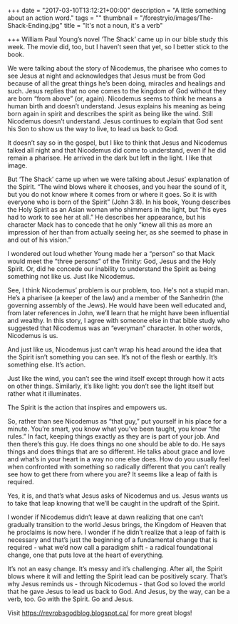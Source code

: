 +++
date = "2017-03-10T13:12:21+00:00"
description = "A little something about an action word."
tags = ""
thumbnail = "/forestryio/images/The-Shack-Ending.jpg"
title = "It's not a noun, it's a verb"

+++
William Paul Young’s novel ‘The Shack’ came up in our bible study this week. The movie did, too, but I haven’t seen that yet, so I better stick to the book.

We were talking about the story of Nicodemus, the pharisee who comes to see Jesus at night and acknowledges that Jesus must be from God because of all the great things he’s been doing, miracles and healings and such. Jesus replies that no one comes to the kingdom of God without they are born “from above” (or, again). Nicodemus seems to think he means a human birth and doesn’t understand. Jesus explains his meaning as being born again in spirit and describes the spirit as being like the wind. Still Nicodemus doesn’t understand. Jesus continues to explain that God sent his Son to show us the way to live, to lead us back to God.

It doesn’t say so in the gospel, but I like to think that Jesus and Nicodemus talked all night and that Nicodemus did come to understand, even if he did remain a pharisee. He arrived in the dark but left in the light. I like that image.

But ‘The Shack’ came up when we were talking about Jesus’ explanation of the Spirit. “The wind blows where it chooses, and you hear the sound of it, but you do not know where it comes from or where it goes. So it is with everyone who is born of the Spirit” (John 3:8). In his book, Young describes the Holy Spirit as an Asian woman who shimmers in the light, but “his eyes had to work to see her at all.” He describes her appearance, but his character Mack has to concede that he only “knew all this as more an impression of her than from actually seeing her, as she seemed to phase in and out of his vision.”

I wondered out loud whether Young made her a “person” so that Mack would meet the “three persons” of the Trinity: God, Jesus and the Holy Spirit. Or, did he concede our inability to understand the Spirit as being something not like us. Just like Nicodemus.

See, I think Nicodemus’ problem is our problem, too. He's not a stupid man. He’s a pharisee (a keeper of the law) and a member of the Sanhedrin (the governing assembly of the Jews). He would have been well educated and, from later references in John, we’ll learn that he might have been influential and wealthy. In this story, I agree with someone else in that bible study who suggested that Nicodemus was an “everyman” character. In other words, Nicodemus is us.

And just like us, Nicodemus just can’t wrap his head around the idea that the Spirit isn’t something you can see. It’s not of the flesh or earthly. It’s something else. It’s action.

Just like the wind, you can’t see the wind itself except through how it acts on other things. Similarly, it’s like light: you don’t see the light itself but rather what it illuminates.

The Spirit is the action that inspires and empowers us.

So, rather than see Nicodemus as “that guy,” put yourself in his place for a minute. You’re smart, you know what you’ve been taught, you know “the rules.” In fact, keeping things exactly as they are is part of your job. And then there’s this guy. He does things no one should be able to do. He says things and does things that are so different. He talks about grace and love and what’s in your heart in a way no one else does. How do you usually feel when confronted with something so radically different that you can’t really see how to get there from where you are? It seems like a leap of faith is required.

Yes, it is, and that’s what Jesus asks of Nicodemus and us. Jesus wants us to take that leap knowing that we’ll be caught in the updraft of the Spirit.

I wonder if Nicodemus didn’t leave at dawn realizing that one can’t gradually transition to the world Jesus brings, the Kingdom of Heaven that he proclaims is now here. I wonder if he didn’t realize that a leap of faith is necessary and that’s just the beginning of a fundamental change that is required - what we’d now call a paradigm shift - a radical foundational change, one that puts love at the heart of everything.

It’s not an easy change. It’s messy and it’s challenging. After all, the Spirit blows where it will and letting the Spirit lead can be positively scary. That’s why Jesus reminds us - through Nicodemus - that God so loved the world that he gave Jesus to lead us back to God. And Jesus, by the way, can be a verb, too. Go with the Spirit. Go and Jesus.

Visit https://revrobsgodblog.blogspot.ca/ for more great blogs!
